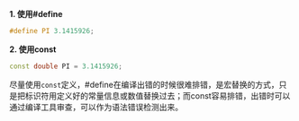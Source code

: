 **1. 使用#define**
```cpp
#define PI 3.1415926;
```

 **2. 使用const**
```cpp
const double PI = 3.1415926;
```

尽量使用`const`定义，#define在编译出错的时候很难排错，是宏替换的方式，只是把标识符用定义好的常量信息或数值替换过去；而const容易排错，出错时可以通过编译工具审查，可以作为语法错误检测出来。
